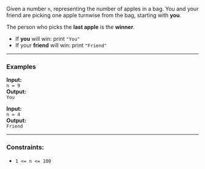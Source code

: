 Given a number `n`, representing the number of apples in a bag. You and your friend are picking one apple turnwise from the bag, starting with **you**.

The person who picks the **last apple** is the **winner**.

- If **you** will win: print `"You"`
- If your **friend** will win: print `"Friend"`

---

### Examples

**Input:**  
`n = 9`  
**Output:**  
`You`

**Input:**  
`n = 4`  
**Output:**  
`Friend`

---

### Constraints:
- `1 <= n <= 100`
